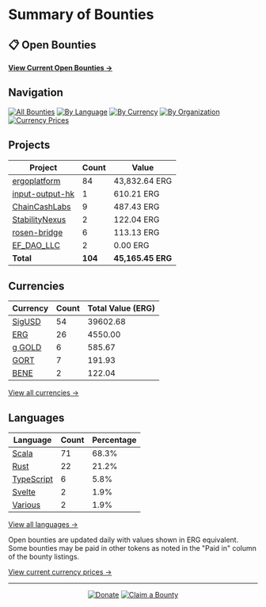 <!-- GENERATED FILE - DO NOT EDIT DIRECTLY -->
<!-- Generated on: 2025-03-17 15:00:29 -->

# Summary of Bounties

## 📋 Open Bounties

**[View Current Open Bounties →](/data/all.md)**

## Navigation

[![All Bounties](https://img.shields.io/badge/All%20Bounties-104-blue)](/data/all.md) [![By Language](https://img.shields.io/badge/By%20Language-6-green)](/data/by_language/) [![By Currency](https://img.shields.io/badge/By%20Currency-6-yellow)](/data/by_currency/) [![By Organization](https://img.shields.io/badge/By%20Organization-6-orange)](/data/by_org/) [![Currency Prices](https://img.shields.io/badge/Currency%20Prices-5-purple)](/data/currency_prices.md)

## Projects

| Project | Count | Value |
|----------|-------|-------|
| [ergoplatform](/data/by_org/ergoplatform.md) | 84 | 43,832.64 ERG |
| [input-output-hk](/data/by_org/input-output-hk.md) | 1 | 610.21 ERG |
| [ChainCashLabs](/data/by_org/chaincashlabs.md) | 9 | 487.43 ERG |
| [StabilityNexus](/data/by_org/stabilitynexus.md) | 2 | 122.04 ERG |
| [rosen-bridge](/data/by_org/rosen-bridge.md) | 6 | 113.13 ERG |
| [EF_DAO_LLC](/data/by_org/ef_dao_llc.md) | 2 | 0.00 ERG |
| **Total** | **104** | **45,165.45 ERG** |

## Currencies

| Currency | Count | Total Value (ERG) |
|----------|-------|------------------|
| [SigUSD](/data/by_currency/sigusd.md) | 54 | 39602.68 |
| [ERG](/data/by_currency/erg.md) | 26 | 4550.00 |
| [g GOLD](/data/by_currency/gold.md) | 6 | 585.67 |
| [GORT](/data/by_currency/gort.md) | 7 | 191.93 |
| [BENE](/data/by_currency/bene.md) | 2 | 122.04 |

[View all currencies →](/data/by_currency/)

## Languages

| Language | Count | Percentage |
|----------|-------|------------|
| [Scala](/data/by_language/scala.md) | 71 | 68.3% |
| [Rust](/data/by_language/rust.md) | 22 | 21.2% |
| [TypeScript](/data/by_language/typescript.md) | 6 | 5.8% |
| [Svelte](/data/by_language/svelte.md) | 2 | 1.9% |
| [Various](/data/by_language/various.md) | 2 | 1.9% |

[View all languages →](/data/by_language/)

Open bounties are updated daily with values shown in ERG equivalent. Some bounties may be paid in other tokens as noted in the "Paid in" column of the bounty listings.

[View current currency prices →](/data/currency_prices.md)


---

<div align="center">
  <p>
    <a href="../docs/donate.md"><img src="https://img.shields.io/badge/❤️%20Donate-F44336" alt="Donate"></a>
    <a href="../docs/bounty-submission-guide.md#reserving-a-bounty"><img src="https://img.shields.io/badge/🔒%20Claim-4CAF50" alt="Claim a Bounty"></a>
  </p>
</div>


<!-- END OF GENERATED CONTENT -->
